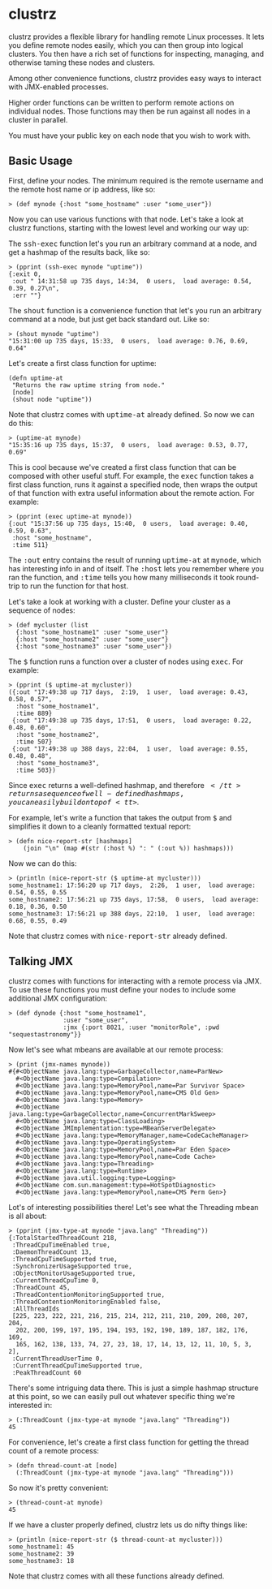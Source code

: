 # clustrz

clustrz provides a flexible library for handling remote Linux processes. It lets you define remote nodes easily, which you can then group into logical clusters. You then have a rich set of functions for inspecting, managing, and otherwise taming these nodes and clusters.

Among other convenience functions, clustrz provides easy ways to interact with JMX-enabled processes.

Higher order functions can be written to perform remote actions on individual nodes. Those functions may then be run against all nodes in a cluster in parallel.

You must have your public key on each node that you wish to work with.

## Basic Usage

First, define your nodes. The minimum required is the remote username and the remote host name or ip address, like so:

	> (def mynode {:host "some_hostname" :user "some_user"})

Now you can use various functions with that node. Let's take a look at clustrz functions, starting with the lowest level and working our way up:

The <tt>ssh-exec</tt> function let's you run an arbitrary command at a node, and get a hashmap of the results back, like so:

	> (pprint (ssh-exec mynode "uptime"))
	{:exit 0,
 	 :out " 14:31:58 up 735 days, 14:34,  0 users,  load average: 0.54, 0.39, 0.27\n",
	 :err ""}

The <tt>shout</tt> function is a convenience function that let's you run an arbitrary command at a node, but just get back standard out. Like so:

	> (shout mynode "uptime")
	"15:31:00 up 735 days, 15:33,  0 users,  load average: 0.76, 0.69, 0.64"

Let's create a first class function for uptime:

	(defn uptime-at
	 "Returns the raw uptime string from node."
	 [node]
	 (shout node "uptime"))

Note that clustrz comes with <tt>uptime-at</tt> already defined. So now we can do this:

	> (uptime-at mynode)
	"15:35:16 up 735 days, 15:37,  0 users,  load average: 0.53, 0.77, 0.69"

This is cool because we've created a first class function that can be composed with other useful stuff. For example, the <tt>exec</tt> function takes a first class function, runs it against a specified node, then wraps the output of that function with extra useful information about the remote action. For example:

	> (pprint (exec uptime-at mynode))
	{:out "15:37:56 up 735 days, 15:40,  0 users,  load average: 0.40, 0.59, 0.63",
	 :host "some_hostname",
	 :time 511}

The <tt>:out</tt> entry contains the result of running <tt>uptime-at</tt> at <tt>mynode</tt>, which has interesting info in and of itself. The <tt>:host</tt> lets you remember where you ran the function, and <tt>:time</tt> tells you how many milliseconds it took round-trip to run the function for that host.

Let's take a look at working with a cluster. Define your cluster as a sequence of nodes:

	> (def mycluster (list
	  {:host "some_hostname1" :user "some_user"}
	  {:host "some_hostname2" :user "some_user"}
	  {:host "some_hostname3" :user "some_user"})

The <tt>$</tt> function runs a function over a cluster of nodes using <tt>exec</tt>. For example:

	> (pprint ($ uptime-at mycluster))
	({:out "17:49:38 up 717 days,  2:19,  1 user,  load average: 0.43, 0.58, 0.57",
	  :host "some_hostname1",
	  :time 889}
	 {:out "17:49:38 up 735 days, 17:51,  0 users,  load average: 0.22, 0.48, 0.60",
	  :host "some_hostname2",
	  :time 507}
	 {:out "17:49:38 up 388 days, 22:04,  1 user,  load average: 0.55, 0.48, 0.48",
	  :host "some_hostname3",
	  :time 503})

Since <tt>exec</tt> returns a well-defined hashmap, and therefore <tt>$</tt> returns a sequence of well-defined hashmaps, you can easily build on top of <tt>$</tt>.

For example, let's write a function that takes the output from <tt>$</tt> and simplifies it down to a cleanly formatted textual report:

	> (defn nice-report-str [hashmaps]
  	    (join "\n" (map #(str (:host %) ": " (:out %)) hashmaps)))

Now we can do this:

	> (println (nice-report-str ($ uptime-at mycluster)))
	some_hostname1: 17:56:20 up 717 days,  2:26,  1 user,  load average: 0.54, 0.55, 0.55
	some_hostname2: 17:56:21 up 735 days, 17:58,  0 users,  load average: 0.18, 0.36, 0.50
	some_hostname3: 17:56:21 up 388 days, 22:10,  1 user,  load average: 0.68, 0.55, 0.49

Note that clustrz comes with <tt>nice-report-str</tt> already defined.

## Talking JMX

clustrz comes with functions for interacting with a remote process via JMX. To use these functions you must define your nodes to include some additional JMX configuration:

	> (def dynode {:host "some_hostname1",
	               :user "some_user",
	               :jmx {:port 8021, :user "monitorRole", :pwd "sequestastronomy"}}

Now let's see what mbeans are available at our remote process:

	> (print (jmx-names mynode))
	#{#<ObjectName java.lang:type=GarbageCollector,name=ParNew>
	  #<ObjectName java.lang:type=Compilation>
	  #<ObjectName java.lang:type=MemoryPool,name=Par Survivor Space>
	  #<ObjectName java.lang:type=MemoryPool,name=CMS Old Gen>
	  #<ObjectName java.lang:type=Memory>
	  #<ObjectName java.lang:type=GarbageCollector,name=ConcurrentMarkSweep>
	  #<ObjectName java.lang:type=ClassLoading>
	  #<ObjectName JMImplementation:type=MBeanServerDelegate>
	  #<ObjectName java.lang:type=MemoryManager,name=CodeCacheManager>
	  #<ObjectName java.lang:type=OperatingSystem>
	  #<ObjectName java.lang:type=MemoryPool,name=Par Eden Space>
	  #<ObjectName java.lang:type=MemoryPool,name=Code Cache>
	  #<ObjectName java.lang:type=Threading>
	  #<ObjectName java.lang:type=Runtime>
	  #<ObjectName java.util.logging:type=Logging>
	  #<ObjectName com.sun.management:type=HotSpotDiagnostic>
	  #<ObjectName java.lang:type=MemoryPool,name=CMS Perm Gen>}

Lot's of interesting possibilities there! Let's see what the Threading mbean is all about:

	> (pprint (jmx-type-at mynode "java.lang" "Threading"))
	{:TotalStartedThreadCount 218,
	 :ThreadCpuTimeEnabled true,
	 :DaemonThreadCount 13,
	 :ThreadCpuTimeSupported true,
	 :SynchronizerUsageSupported true,
	 :ObjectMonitorUsageSupported true,
	 :CurrentThreadCpuTime 0,
	 :ThreadCount 45,
	 :ThreadContentionMonitoringSupported true,
	 :ThreadContentionMonitoringEnabled false,
	 :AllThreadIds
	 [225, 223, 222, 221, 216, 215, 214, 212, 211, 210, 209, 208, 207, 204,
	  202, 200, 199, 197, 195, 194, 193, 192, 190, 189, 187, 182, 176, 169,
	  165, 162, 138, 133, 74, 27, 23, 18, 17, 14, 13, 12, 11, 10, 5, 3, 2],
	 :CurrentThreadUserTime 0,
	 :CurrentThreadCpuTimeSupported true,
	 :PeakThreadCount 60

There's some intriguing data there. This is just a simple hashmap structure at this point, so we can easily pull out whatever specific thing we're interested in:

	> (:ThreadCount (jmx-type-at mynode "java.lang" "Threading"))
	45

For convenience, let's create a first class function for getting the thread count of a remote process:

	> (defn thread-count-at [node]
	  (:ThreadCount (jmx-type-at mynode "java.lang" "Threading")))

So now it's pretty convenient:

	> (thread-count-at mynode)
	45

If we have a cluster properly defined, clustrz lets us do nifty things like:

	> (println (nice-report-str ($ thread-count-at mycluster)))
	some_hostname1: 45
	some_hostname2: 39
	some_hostname3: 18

Note that clustrz comes with all these functions already defined.
